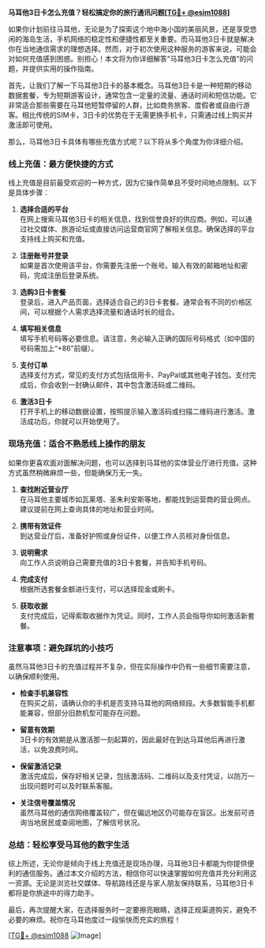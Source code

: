 **马耳他3日卡怎么充值？轻松搞定你的旅行通讯问题[[TG💪+ @esim1088](https://t.me/s/esim1088)]**

如果你计划前往马耳他，无论是为了探索这个地中海小国的美丽风景，还是享受悠闲的海岛生活，手机网络的稳定性和便捷性都至关重要。而马耳他3日卡就是解决你在当地通信需求的理想选择。然而，对于初次使用这种服务的游客来说，可能会对如何充值感到困惑。别担心！本文将为你详细解答“马耳他3日卡怎么充值”的问题，并提供实用的操作指南。

首先，让我们了解一下马耳他3日卡的基本概念。马耳他3日卡是一种短期的移动数据套餐，专为短期游客设计，通常包含一定量的流量、通话时间和短信功能。它非常适合那些需要在马耳他短暂停留的人群，比如商务旅客、度假者或自由行游客。相比传统的SIM卡，3日卡的优势在于无需更换手机卡，只需通过线上购买并激活即可使用。

那么，马耳他3日卡具体有哪些充值方式呢？以下将从多个角度为你详细介绍。

### 线上充值：最方便快捷的方式

线上充值是目前最受欢迎的一种方式，因为它操作简单且不受时间地点限制。以下是具体步骤：

1. **选择合适的平台**  
   在网上搜索马耳他3日卡的相关信息，找到信誉良好的供应商。例如，可以通过社交媒体、旅游论坛或直接访问运营商官网了解相关信息。确保选择的平台支持线上购买和充值。

2. **注册账号并登录**  
   如果是首次使用该平台，你需要先注册一个账号。输入有效的邮箱地址和密码，完成注册后登录系统。

3. **选购3日卡套餐**  
   登录后，进入产品页面，选择适合自己的3日卡套餐。通常会有不同的价格区间，可以根据个人需求选择流量和通话时长的组合。

4. **填写相关信息**  
   填写手机号码等必要信息。请注意，务必输入正确的国际号码格式（如中国的号码需加上“+86”前缀）。

5. **支付订单**  
   选择支付方式，常见的支付方式包括信用卡、PayPal或其他电子钱包。支付完成后，你会收到一封确认邮件，其中包含激活码或二维码。

6. **激活3日卡**  
   打开手机上的移动数据设置，按照提示输入激活码或扫描二维码进行激活。激活成功后，你就可以开始使用了。

### 现场充值：适合不熟悉线上操作的朋友

如果你更喜欢面对面解决问题，也可以选择到马耳他的实体营业厅进行充值。这种方式虽然稍微麻烦一些，但能确保万无一失。

1. **查找附近营业厅**  
   在马耳他主要城市如瓦莱塔、圣朱利安斯等地，都能找到运营商的营业网点。建议提前在网上查询具体的地址和营业时间。

2. **携带有效证件**  
   到达营业厅后，准备好护照或身份证件，以便工作人员核对身份信息。

3. **说明需求**  
   向工作人员说明自己需要充值的3日卡套餐，并告知手机号码。

4. **完成支付**  
   根据所选套餐金额进行支付，可以选择现金或刷卡。

5. **获取收据**  
   支付完成后，记得索取收据作为凭证。同时，工作人员会指导你如何激活新套餐。

### 注意事项：避免踩坑的小技巧

虽然马耳他3日卡的充值过程并不复杂，但在实际操作中仍有一些细节需要注意，以确保顺利使用。

- **检查手机兼容性**  
  在购买之前，请确认你的手机是否支持马耳他的网络频段。大多数智能手机都能兼容，但部分旧款机型可能存在问题。

- **留意有效期**  
  3日卡的有效期是从激活那一刻起算的，因此最好在到达马耳他后再进行激活，以免浪费时间。

- **保留激活记录**  
  激活完成后，保存好相关记录，包括激活码、二维码以及支付凭证，以防万一出现问题时可以及时联系客服。

- **关注信号覆盖情况**  
  虽然马耳他的通信网络覆盖较广，但在偏远地区仍可能存在盲区。出发前可咨询当地居民或查阅地图，了解信号状况。

### 总结：轻松享受马耳他的数字生活

综上所述，无论你是倾向于线上充值还是现场办理，马耳他3日卡都能为你提供便利的通信服务。通过本文介绍的方法，相信你可以快速掌握如何充值并充分利用这一资源。无论是浏览社交媒体、导航路线还是与家人朋友保持联系，马耳他3日卡都将是你旅途中的得力助手。

最后，再次提醒大家，在选择服务时一定要擦亮眼睛，选择正规渠道购买，避免不必要的麻烦。祝你在马耳他度过一段愉快而充实的旅程！

[[TG💪+ @esim1088](https://t.me/s/esim1088) ![Image](https://i.postimg.cc/4NQfJmqS/Snipaste-2025-05-13-00-14-12.png)]